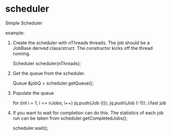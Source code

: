 # scheduler
Simple Scheduler


example:

1. Create the scheduler with nThreads threads. The job should be a JobBase derived class/struct. The constructor kicks off the thread running.

    Scheduler<Job> scheduler(nThreads);

2. Get the queue from the scheduler.

    Queue<Job> &jobQ = scheduler.getQueue();

3. Populate the queue
  
    for (int i = 1; i <= nJobs; i++)
        jq.push(Job {i});
    jq.push(Job {-1});  //last job

4. If you want to wait for completion can do this. The statistics of each job run can be taken from scheduler.getCompletedJobs();
                            
    scheduler.wait();
